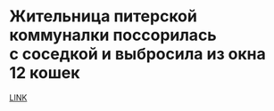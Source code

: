 # Жительница питерской коммуналки поссорилась с соседкой и выбросила из окна 12 кошек 



[LINK](https://varlamov.ru/3131627.html)